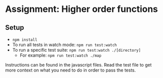 # Assignment: Higher order functions

## Setup

- `npm install`
- To run all tests in watch mode: `npm run test:watch`
- To run a specific test suite: `npm run test:watch ./[directory]`
  - For example: `npm run test:watch ./map`

Instructions can be found in the javascript files. Read the test file to get more context on what you need to do in order to pass the tests.
